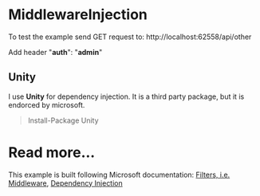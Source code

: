 # MiddlewareInjection

To test the example send GET request to:
http://localhost:62558/api/other

Add header "**auth**": "**admin**"

## Unity

I use **Unity** for dependency injection.
It is a third party package, but it is endorced by microsoft.

> Install-Package Unity


# Read more...

This example is built following Microsoft documentation: [Filters, i.e. Middleware](https://docs.microsoft.com/en-us/aspnet/web-api/overview/advanced/configuring-aspnet-web-api), [Dependency Injection](https://docs.microsoft.com/en-us/aspnet/web-api/overview/advanced/dependency-injection)